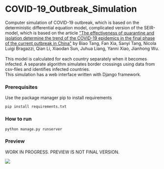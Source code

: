 # COVID-19_Outbreak_Simulation

Computer simulation of COVID-19 outbreak, which is based on the deterministic
differential equation model, complicated version of the SEIR-model,
which is based on the article ["The effectiveness of quarantine and isolation determine the trend of the COVID-19 epidemics
in the final phase of the current outbreak in China"](https://www.ijidonline.com/action/showPdf?pii=S1201-9712%2820%2930137-5) by Biao Tang, Fan Xia, Sanyi Tang, Nicola Luigi Bragazzi, Qian Li,
Xiaodan Sun, Juhua Liang, Yanni Xiao, Jianhong Wu.\
\
This model is calculated for each country separately when it becomes infected. A separate
algorithm simulates border crossings using data from csv-files and identifies
infected countries.\
This simulation has a web interface written with Django framework.

### Prerequisites

Use the package manager pip to install requirements

```
pip install requirements.txt
```

### How to run

```
python manage.py runserver
```

### Preview
WORK IN PROGRESS. PREVIEW IS NOT FINAL VERSION.

![](screenshots/Peek-2020-03-23-17-13.gif)